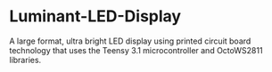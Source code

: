 Luminant-LED-Display
====================

A large format, ultra bright LED display using printed circuit board technology that uses the Teensy 3.1 microcontroller and OctoWS2811 libraries.
